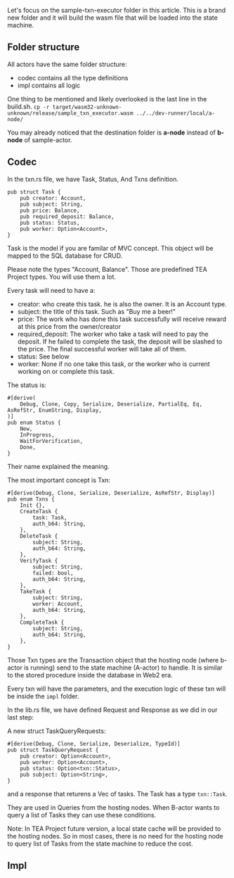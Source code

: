 
Let's focus on the sample-txn-executor folder in this article. This is a brand new folder and it will build the wasm file that will be loaded into the state machine.

## Folder structure

All actors have the same folder structure:
- codec contains all the type definitions
- impl contains all logic

One thing to be mentioned and likely overlooked is the last line in the build.sh.
`cp -r target/wasm32-unknown-unknown/release/sample_txn_executor.wasm ../../dev-runner/local/a-node/`

You may already noticed that the destination folder is **a-node** instead of **b-node** of sample-actor. 

## Codec

In the txn.rs file, we have Task, Status, And Txns definition.

```#[derive(Debug, Clone, Serialize, Deserialize)]
pub struct Task {
    pub creator: Account,
    pub subject: String,
    pub price: Balance,
    pub required_deposit: Balance,
    pub status: Status,
    pub worker: Option<Account>,
}
```


Task is the model if you are familar of MVC concept. This object will be mapped to the SQL database for CRUD.

Please note the types "Account, Balance". Those are predefined TEA Project types. You will use them a lot.

Every task will need to have a:
- creator: who create this task. he is also the owner. It is an Account type.
- subject: the title of this task. Such as "Buy me a beer!"
- price: The work who has done this task successfully will receive reward at this price from the owner/creator
- required_deposit: The worker who take a task will need to pay the deposit. If he failed to complete the task, the deposit will be slashed to the price. The final successful worker will take all of them.
- status: See below
- worker: None if no one take this task, or the worker who is current working on or complete this task.

The status is:
```
#[derive(
    Debug, Clone, Copy, Serialize, Deserialize, PartialEq, Eq, AsRefStr, EnumString, Display,
)]
pub enum Status {
    New,
    InProgress,
    WaitForVerification,
    Done,
}
```

Their name explained the meaning.

The most important concept is Txn:
```
#[derive(Debug, Clone, Serialize, Deserialize, AsRefStr, Display)]
pub enum Txns {
    Init {},
    CreateTask {
        task: Task,
        auth_b64: String,
    },
    DeleteTask {
        subject: String,
        auth_b64: String,
    },
    VerifyTask {
        subject: String,
        failed: bool,
        auth_b64: String,
    },
    TakeTask {
        subject: String,
        worker: Account,
        auth_b64: String,
    },
    CompleteTask {
        subject: String,
        auth_b64: String,
    },
}

```

Those Txn types are the Transaction object that the hosting node (where b-actor is running) send to the state machine (A-actor) to handle. It is similar to the stored procedure inside the database in Web2 era.

Every txn will have the parameters, and the execution logic of these txn will be inside the `impl` folder. 

In the lib.rs file, we have defined Request and Response as we did in our last step:

A new struct TaskQueryRequests:
```
#[derive(Debug, Clone, Serialize, Deserialize, TypeId)]
pub struct TaskQueryRequest {
    pub creator: Option<Account>,
    pub worker: Option<Account>,
    pub status: Option<txn::Status>,
    pub subject: Option<String>,
}
```

and a response that returens a Vec of tasks. The Task has a type `txn::Task`.

They are used in Queries from the hosting nodes. When B-actor wants to query a list of Tasks they can use these conditions. 

Note: In TEA Project future version, a local state cache will be provided to the hosting nodes. So in most cases, there is no need for the hosting node to query list of Tasks from the state machine to reduce the cost.

## Impl

